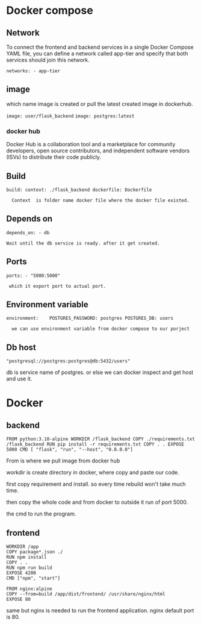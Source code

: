 # Docker compose

## Network
To connect the frontend and backend services in a single Docker Compose YAML file, you can define a network called app-tier and specify that both services should join this network. 

`networks:
      - app-tier`


## image

which name image is created or pull the latest created image in dockerhub.

`image: user/flask_backend`
`image: postgres:latest`

### docker hub

Docker Hub is a collaboration tool and a marketplace for community developers, open source contributors, and independent software vendors (ISVs) to distribute their code publicly. 

## Build

`build:
      context: ./flask_backend
      dockerfile: Dockerfile`

      Context  is folder name docker file where the docker file existed.

## Depends on

`depends_on:
      - db`

    Wait until the db service is ready. after it get created.

## Ports

`ports:
     - "5000:5000"`

     which it export port to actual port.

## Environment variable

`environment:   
      POSTGRES_PASSWORD: postgres
      POSTGRES_DB: users
      `

      we can use environment variable from docker compose to our porject

## Db host

`"postgresql://postgres:postgres@db:5432/users"
`

db is service name of postgres. or else we can docker inspect and get host and use it.


# Docker


## backend
`FROM python:3.10-alpine
WORKDIR /flask_backend
COPY ./requirements.txt /flask_backend
RUN pip install -r requirements.txt
COPY . .
EXPOSE 5000
CMD [ "flask", "run", "--host", "0.0.0.0"]`

From is where we pull image from docker hub

workdir is create directory in docker, where copy and paste our code. 

first copy requirement and install. so every time rebuild won't take much time.

then copy the whole code and from docker to outside it run of port 5000.

the cmd to run the program.



## frontend

```FROM node:20-alpine AS build
WORKDIR /app
COPY package*.json ./
RUN npm install
COPY . .
RUN npm run build
EXPOSE 4200
CMD ["npm", "start"]

FROM nginx:alpine
COPY --from=build /app/dist/frontend/ /usr/share/nginx/html
EXPOSE 80
```


same but nginx is needed to run the frontend application. nginx default port is 80.
